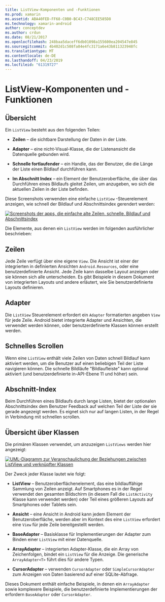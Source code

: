 ```yaml
---
title: ListView-Komponenten und -Funktionen
ms.prod: xamarin
ms.assetid: ABA40FED-FF68-C0B0-BC43-C748CEE585D8
ms.technology: xamarin-android
author: conceptdev
ms.author: crdun
ms.date: 08/21/2017
ms.openlocfilehash: 248baa5daceff6db01098a155600ea204547e845
ms.sourcegitcommit: 4b402d1c508fa84e4fc3171a6e43b811323948fc
ms.translationtype: MT
ms.contentlocale: de-DE
ms.lasthandoff: 04/23/2019
ms.locfileid: "61319727"
---
```

# <a name="listview-parts-and-functionality"></a>ListView-Komponenten und -Funktionen


## <a name="overview"></a>Übersicht

Ein `ListView` besteht aus den folgenden Teilen:

- **Zeilen** &ndash; die sichtbare Darstellung der Daten in der Liste.

- **Adapter** &ndash; eine nicht-Visual-Klasse, die der Listenansicht die Datenquelle gebunden wird.

- **Schnelle fortlaufender** &ndash; ein Handle, das der Benutzer, die die Länge der Liste einen Bildlauf durchführen kann.

- **Im Abschnitt Index** &ndash; ein Element der Benutzeroberfläche, die über das Durchführen eines Bildlaufs gleitet Zeilen, um anzugeben, wo sich die aktuellen Zeilen in der Liste befinden.

Diese Screenshots verwenden eine einfache `ListView` -Steuerelement anzeigen, wie schnell der Bildlauf und Abschnittsindex gerendert werden:

[![Screenshots der apps, die einfache alte Zeilen, schnelle, Bildlauf und Abschnittsindex](parts-and-functionality-images/listviewparts.png)](parts-and-functionality-images/listviewparts.png#lightbox)

Die Elemente, aus denen ein `ListView` werden im folgenden ausführlicher beschrieben:


## <a name="rows"></a>Zeilen

Jede Zeile verfügt über eine eigene `View`. Die Ansicht ist einer der integrierten in definierten Ansichten `Android.Resources`, oder eine benutzerdefinierte Ansicht. Jede Zeile kann dasselbe Layout anzeigen oder sie können sich alle unterscheiden. Es gibt Beispiele in diesem Dokument von integrierten Layouts und andere erläutert, wie Sie benutzerdefinierte Layouts definieren.


## <a name="adapter"></a>Adapter

Die `ListView` Steuerelement erfordert ein `Adapter` formatierten angeben `View` für jede Zeile. Android bietet integrierte Adapter und Ansichten, die verwendet werden können, oder benutzerdefinierte Klassen können erstellt werden.


## <a name="fast-scrolling"></a>Schnelles Scrollen

Wenn eine `ListView` enthält viele Zeilen von Daten schnell Bildlauf kann aktiviert werden, um die Benutzer auf einen beliebigen Teil der Liste navigieren können. Die schnelle Bildläufe "Bildlaufleiste" kann optional aktiviert (und benutzerdefinierte in-API-Ebene 11 und höher) sein.


## <a name="section-index"></a>Abschnitt-Index

Beim Durchführen eines Bildlaufs durch lange Listen, bietet der optionalen Abschnittsindex dem Benutzer Feedback auf welchen Teil der Liste der sie gerade angezeigt werden. Es eignet sich nur auf langen Listen, in der Regel in Verbindung mit schnellen scrollen.


## <a name="classes-overview"></a>Übersicht über Klassen

Die primären Klassen verwendet, um anzuzeigen `ListViews` werden hier angezeigt:

[![UML-Diagramm zur Veranschaulichung der Beziehungen zwischen ListView und verknüpfter Klassen](parts-and-functionality-images/image2.png)](parts-and-functionality-images/image2.png#lightbox)

Der Zweck jeder Klasse lautet wie folgt:

- **ListView** &ndash; Benutzeroberflächenelement, das eine bildlauffähige Sammlung von Zeilen anzeigt. Auf Smartphones es in der Regel verwendet den gesamten Bildschirm (in diesem Fall die `ListActivity` Klasse kann verwendet werden) oder Teil eines größeren Layouts auf Smartphones oder Tablets sein.

- **Ansicht** &ndash; eine Ansicht in Android kann jedem Element der Benutzeroberfläche, werden aber im Kontext des eine `ListView` erfordert eine `View` für jede Zeile bereitgestellt werden.

- **BaseAdapter** &ndash; Basisklasse für Implementierungen der Adapter zum Binden einer `ListView` mit einer Datenquelle.

- **ArrayAdapter** &ndash; integrierten Adapter-Klasse, die ein Array von Zeichenfolgen, bindet ein `ListView` für die Anzeige. Die generische `ArrayAdapter<T>` führt dies für andere Typen.

- **CursorAdapter** &ndash; verwenden `CursorAdapter` oder `SimpleCursorAdapter` zum Anzeigen von Daten basierend auf einer SQLite-Abfrage.

Dieses Dokument enthält einfache Beispiele, in denen ein `ArrayAdapter` sowie komplexere Beispiele, die benutzerdefinierte Implementierungen der erfordern `BaseAdapter` oder `CursorAdapter`.

